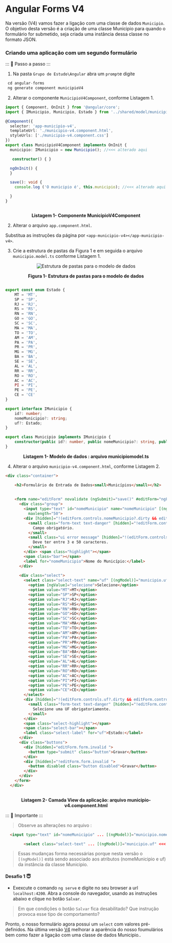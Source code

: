 # Angular Forms V4

Na  versão (V4) vamos fazer a ligação com uma classe de dados `Municipio`.
O objetivo desta versão é a criação de uma classe Municipio para quando o formulário for submetido, seja criada uma instância dessa classe no formato JSON.

### Criando uma aplicação com um segundo formulário

::: :walking: Passo a passo :::  

1. Na pasta `Grupo de Estudo\Angular` abra um `prompt`e digite


```java
 cd angular-forms
 ng generate component municipioV4 
```


2. Alterar o componente  `MunicipioV4Component`, conforme Listagem 1.

```typescript
import { Component, OnInit } from '@angular/core';
import { IMunicipio, Municipio, Estado } from '../shared/model/municipio.model'; //<<< alterado aqui

@Component({
  selector: 'app-municipio-v4',
  templateUrl: './municipio-v4.component.html',
  styleUrls: ['./municipio-v4.component.css']
})
export class MunicipioV4Component implements OnInit {
  municipio: IMunicipio = new Municipio(); //<<< alterado aqui

   constructor() { }

  ngOnInit() {
  }

  save(): void {
    console.log ('O municipio é', this.municipio); //<<< alterado aqui

  }
}



````

<p align="center">
   <strong>Listagem 1- Componente MunicipioV4Component</strong> 
</p>

2. Alterar o arquivo  `app.component.html`.



Substitua as instruções da página por `<app-municipio-v4></app-municipio-v4>`. 

3. Crie a estrutura de pastas da Figura 1 e em seguida o arquivo `municipio.model.ts` conforme Listagem 1.


<p align="center">
  <img src="imagens/EstruturaPastasModelo.png" alt="Estrutura de pastas para o modelo de dados">
</p>

<p align="center">
   <strong>Figura 1- Estrutura de pastas para o modelo de dados</strong> 
</p>


```typescript 

export const enum Estado {
    MT = 'MT',
    SP = 'SP',
    RJ = 'RJ',
    RS = 'RS',
    RN = 'RN',
    GO = 'GO',
    SC = 'SC',
    MA = 'MA',
    TO = 'TO',
    AM = 'AM',
    PA = 'PA',
    PR = 'PR',
    MG = 'MG',
    BA = 'BA',
    SE = 'SE',
    AL = 'AL',
    RR = 'RR',
    RO = 'RO',
    AC = 'AC',
    PI = 'PI',
    PE = 'PE',
    CE = 'CE'
}

export interface IMunicipio {
    id?: number;
    nomeMunicipio?: string;
    uf?: Estado;
}

export class Municipio implements IMunicipio {
    constructor(public id?: number, public nomeMunicipio?: string, public uf?: Estado) {}
}

```

<p align="center">
   <strong>Listagem 1- Modelo de dados : arquivo municipiomodel.ts</strong> 
</p>

4. Alterar o arquivo  `municipio-v4.component.html`, conforme Listagem 2.

```html
<div class="container">

    <h2>Formulário de Entrada de Dados<small>Municípios</small></h2>
  
  
    <form name="editForm" novalidate (ngSubmit)="save()" #editForm="ngForm">
      <div class="group">
        <input type="text" id="nomeMunicipio" name="nomeMunicipio" [(ngModel)]="municipio.nomeMunicipio" required minlength="3"
          maxlength="50">
        <div [hidden]="!(editForm.controls.nomeMunicipio?.dirty && editForm.controls.nomeMunicipio?.invalid)">
          <small class="form-text text-danger" [hidden]="!editForm.controls.nomeMunicipio?.errors?.required">
            Campo obrigatório.
          </small>
          <small class="ui error message" [hidden]="!(editForm.controls.nomeMunicipio?.dirty && editForm.controls.nomeMunicipio?.invalid)">
            Deve ter entre 3 e 50 caracteres.
          </small>
        </div> <span class="highlight"></span>
        <span class="bar"></span>
        <label for="nomeMunicipio">Nome do Município:</label>
      </div>
  
      <div class="select">
        <select class="select-text" name="uf" [(ngModel)]="municipio.uf" id="field_uf" required>
          <option [ngValue]="selecione">Selecione</option>
          <option value="MT">MT</option>
          <option value="SP">SP</option>
          <option value="RJ">RJ</option>
          <option value="RS">RS</option>
          <option value="RN">RN</option>
          <option value="GO">GO</option>
          <option value="SC">SC</option>
          <option value="MA">MA</option>
          <option value="TO">TO</option>
          <option value="AM">AM</option>
          <option value="PA">PA</option>
          <option value="PR">PR</option>
          <option value="MG">MG</option>
          <option value="BA">BA</option>
          <option value="SE">SE</option>
          <option value="AL">AL</option>
          <option value="RR">RR</option>
          <option value="RO">RO</option>
          <option value="AC">AC</option>
          <option value="PI">PI</option>
          <option value="PE">PE</option>
          <option value="CE">CE</option>
        </select>
        <div [hidden]="!(editForm.controls.uf?.dirty && editForm.controls.uf?.invalid)">
          <small class="form-text text-danger" [hidden]="!editForm.controls.uf?.errors?.required">
            Selecione uma UF obrigatoriamente.
          </small>
        </div>
        <span class="select-highlight"></span>
        <span class="select-bar"></span>
        <label class="select-label" for="uf">Estado:</label>
      </div>
      <div class="buttons">
        <div [hidden]="editForm.form.invalid ">
          <button type="submit" class="button">Gravar</button>
        </div>
        <div [hidden]="!editForm.form.invalid ">
          <button disabled class="button disabled">Gravar</button>
        </div>
      </div>
    </form>
  </div>
  
```
<p align="center">
   <strong>Listagem 2- Camada View da aplicação: arquivo municipio-v4.component.html</strong> 
</p>

::: :pushpin: Importante :::

> Observe as alterações no arquivo :

```html
  <input type="text" id="nomeMunicipio" ... [(ngModel)]="municipio.nomeMunicipio" <<< Alterado aqui 
```

```html
        <select class="select-text" ... [(ngModel)]="municipio.uf" <<< Alterado aqui
```

> Essas mudanças forma necessárias porque nesta versão o `[(ngModel)]` está sendo associado aos atributos (nomeMunicipio e uf) da instância da classe Municipio.



#### Desafio 1 :innocent: 
 
- Exexcute o comando `ng serve` e digite no seu browser a url  `localhost:4200`. 
Abra a console do navegador, usando as instruções abaixo e clique no botão `Salvar`.

> Em que condições o botão `Salvar` fica desabilitado? Que instrução provoca esse tipo de comportamento?


Pronto, o nosso formulário agora possui um `select` com valores pré-definidos. Na última versão [V4](README.V4.md)  melhorar a aparência do nosso foumulários bem como fazer a ligação com uma classe de dados Municipio..
